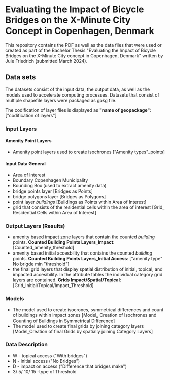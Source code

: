 # Evaluating the Impact of Bicycle Bridges on the X-Minute City Concept in Copenhagen, Denmark

This repository contains the PDF as well as the data files that were used or created as part of the Bachelor Thesis "Evaluating the Impact of Bicycle Bridges on the X-Minute City concept in Copenhagen, Denmark" written by Jule Friedrich (submitted March 2024).

## Data sets
The datasets consist of the input data, the output data, as well as the models used to accelerate computing processes.
Datasets that consist of multiple shapefile layers were packaged as gpkg file.

The codification of layer files is displayed as **"name of geopackage"**: ["codification of layers"]

### Input Layers
#### Amenity Point Layers
- Amenity point layers used to create isochrones ["Amenity types"_points]
  
#### Input Data General
- Area of Interest
- Boundary Copenhagen Municipality
- Bounding Box (used to extract amenity data)
- bridge points layer [Bridges as Points]
- bridge polygons layer [Bridges as Polygons]
- point layer _buildings_ [Buildings as Points within Area of Interest]
- grid that consists of the residential cells within the area of interest [Grid_ Residential Cells within Area of Interest]
  
### Output Layers (Results)
- amenity based impact zone layers that contain the counted _building_ points.  **Counted Building Points Layers_Impact**: [Counted_amenity_threshold]
- amenity based initial accesbility that contains the counted _building_ points. **Counted Building Points Layers_Initial Access**: ["amenity type" No brigde min "threshold"]
- the final grid layers that display spatial distribution of initial, topical, and impacted accesibility. In the attribute tables the individual category grid layers are contained. **Grids Impact/Spatial/Topical**: [Grid_Initial/Topical/Impact_Threshold]

### Models
- The model used to create isocrones, symmetrical differences and count of buildings within impact zones [Model_ Creation of Isochrones and Counting of Buildings in Symmetrical Difference]
- The model used to create final grids by joining category layers [Model_Creation of final Grids by spatially joining Category Layers]


### Data Description
- W - topical access ("With bridges")
- N - initial access ("No Bridges")
- D - impact on access ("Difference that bridges make")
- 3/ 5/ 10/ 15 -type of Threshold 

